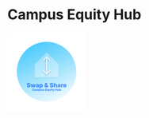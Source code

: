 # Campus Equity Hub
![](https://github.com/TheINSANE333/Campus-Equity-Hub/blob/main/static/logo.png)
